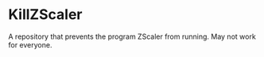 # KillZScaler
A repository that prevents the program ZScaler from running. May not work for everyone.
